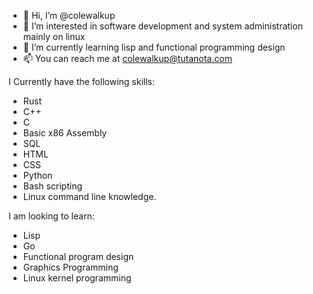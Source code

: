 - 👋 Hi, I’m @colewalkup
- 👀 I’m interested in software development and system administration mainly on linux
- 🌱 I’m currently learning lisp and functional programming design
- 📫 You can reach me at colewalkup@tutanota.com

I Currently have the following skills:
- Rust
- C++
- C
- Basic x86 Assembly
- SQL
- HTML
- CSS
- Python
- Bash scripting
- Linux command line knowledge.
 
I am looking to learn:
- Lisp
- Go
- Functional program design
- Graphics Programming
- Linux kernel programming



<!---
colewalkup/colewalkup is a ✨ special ✨ repository because its `README.md` (this file) appears on your GitHub profile.
You can click the Preview link to take a look at your changes.
--->
